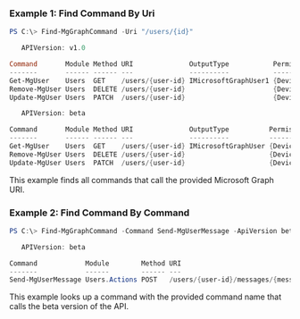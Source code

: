 ### Example 1: Find Command By Uri
```powershell
PS C:\> Find-MgGraphCommand -Uri "/users/{id}"

   APIVersion: v1.0

Command       Module Method URI              OutputType           Permissions
-------       ------ ------ ---              ----------           -----------
Get-MgUser    Users  GET    /users/{user-id} IMicrosoftGraphUser1 {DeviceManagementApps.Read.All DeviceManagementApps.Rea…
Remove-MgUser Users  DELETE /users/{user-id}                      {DeviceManagementApps.ReadWrite.All DeviceManagementMan…
Update-MgUser Users  PATCH  /users/{user-id}                      {DeviceManagementApps.ReadWrite.All DeviceManagementMan…

   APIVersion: beta

Command       Module Method URI              OutputType          Permissions
-------       ------ ------ ---              ----------          -----------
Get-MgUser    Users  GET    /users/{user-id} IMicrosoftGraphUser {DeviceManagementApps.Read.All DeviceManagementApps.Read…
Remove-MgUser Users  DELETE /users/{user-id}                     {DeviceManagementApps.ReadWrite.All DeviceManagementMana…
Update-MgUser Users  PATCH  /users/{user-id}                     {DeviceManagementApps.ReadWrite.All DeviceManagementMana…

```
This example finds all commands that call the provided Microsoft Graph URI.

### Example 2: Find Command By Command
```powershell
PS C:\> Find-MgGraphCommand -Command Send-MgUserMessage -ApiVersion beta

   APIVersion: beta

Command            Module        Method URI                                                         OutputType Permissions
-------            ------        ------ ---                                                         ---------- -----------
Send-MgUserMessage Users.Actions POST   /users/{user-id}/messages/{message-id}/microsoft.graph.send            {Mail.Send}
```
This example looks up a command with the provided command name that calls the beta version of the API.